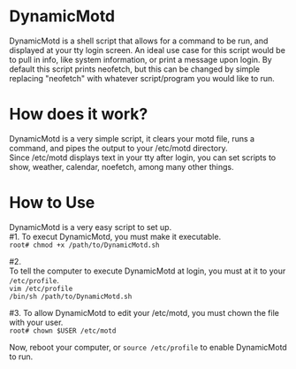 # DynamicMotd  
DynamicMotd is a shell script that allows for a command to be run, and displayed at your tty login screen. An ideal use case for this script would be to pull in info, like system information, or print a message upon login. By default this script prints neofetch, but this can be changed by simple replacing "neofetch" with whatever script/program you would like to run.  
  
# How does it work?  
DynamicMotd is a very simple script, it clears your motd file, runs a command, and pipes the output to your /etc/motd directory.  
Since /etc/motd displays text in your tty after login, you can set scripts to show, weather, calendar, noefetch, among many other things.  
  
# How to Use  
DynamicMotd is a very easy script to set up.  
#1. 
To execut DynamicMotd, you must make it executable.  
`root# chmod +x /path/to/DynamicMotd.sh`  
  
#2.  
To tell the computer to execute DynamicMotd at login, you must at it to your `/etc/profile`.  
`vim /etc/profile`  
`/bin/sh /path/to/DynamicMotd.sh`  
  
#3. 
To allow DynamicMotd to edit your /etc/motd, you must chown the file with your user.  
`root# chown $USER /etc/motd`  
  
Now, reboot your computer, or `source /etc/profile` to enable DynamicMotd to run.  
